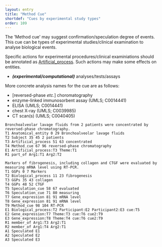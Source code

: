 ```yaml
---
layout: entry
title: "Method Cue"
shortdef: "Cues by experimental study types"
order: 109
---
```


The 'Method cue' may suggest confirmation/speculation degree of events.
This cue can be types of experimental studies/clinical examination to analyse biological events. 

Specific actions for experimental procedures/clinical examiniations should be annotated as [Artificial_process](). Such actions may make some effects on entities.

- ***(experimental/computational)*** analyses/tests/assays 

More concrete analysis names for the cue are as follows:

- [reversed-phase *etc.*] choromatography
- enzyme-linked immunosorbent assay (UMLS; C0014441)
- ELISA (UMLS; C0014441)
- chest X-ray (UMLS; C0039985)
- CT scan(s) (UMLS; C0040405)

<!--
- Mutagenesis
-->

~~~ ann
Bronchoalveolar lavage fluids from 2 patients were concentrated by reversed-phase chromatography.
T1 Anatomical_entity 0 29 Bronchoalveolar lavage fluids
T2 Subject 35 45 2 patients
T3 Artificial_process 51 63 concentrated
T4 Method_cue 67 96 reversed-phase chromatography
E1 Artificial_process:T3 Theme:T1
R1 part_of Arg1:T1 Arg2:T2
~~~
~~~ ann
Markers of fibrogenesis, including collagen and CTGF were evaluated by measuring mRNA level using RT-PCR.
T1 GGPs 0 7 Markers
T2 Biological_process 11 23 fibrogenesis
T3 GGPs 35 43 collagen
T4 GGPs 48 52 CTGF
T5 Speculation_cue 58 67 evaluated
T6 Speculation_cue 71 80 measuring
T7 Gene_expression 81 91 mRNA level
T8 Gene_expression 81 91 mRNA level
T9 Method_cue 98 104 RT-PCR
E1 Biological_process:T2 Participant:E2 Participant2:E3 cue:T5
E2 Gene_expression:T7 Theme:T3 cue:T6 cue2:T9
E3 Gene_expression:T8 Theme:T4 cue:T6 cue2:T9
R1 member_of Arg1:T3 Arg2:T1
R2 member_of Arg1:T4 Arg2:T1
A1 Speculated E1
A2 Speculated E2
A3 Speculated E3
~~~
<!--details-->
